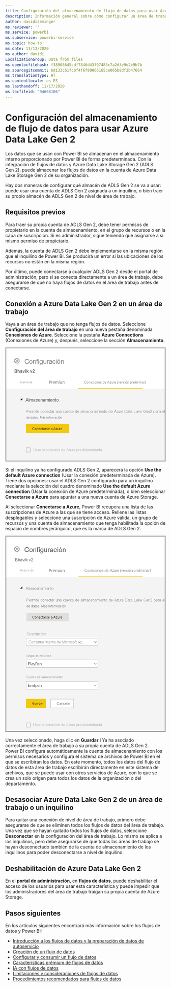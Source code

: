 ```yaml
---
title: Configuración del almacenamiento de flujo de datos para usar Azure Data Lake Gen 2
description: Información general sobre cómo configurar un área de trabajo o un inquilino con almacenamiento de Azure Data Lake Gen 2
author: davidiseminger
ms.reviewer: ''
ms.service: powerbi
ms.subservice: powerbi-service
ms.topic: how-to
ms.date: 11/13/2020
ms.author: davidi
LocalizationGroup: Data from files
ms.openlocfilehash: f38908645cdf7846d43f97485c7a2d3e9e2e9b7b
ms.sourcegitcommit: bd133cb1fcbf4f6f89066165ce065b8df2b47664
ms.translationtype: HT
ms.contentlocale: es-ES
ms.lasthandoff: 11/17/2020
ms.locfileid: "94668106"
---
```

# <a name="configuring-dataflow-storage-to-use-azure-data-lake-gen-2"></a>Configuración del almacenamiento de flujo de datos para usar Azure Data Lake Gen 2 

Los datos que se usan con Power BI se almacenan en el almacenamiento interno proporcionado por Power BI de forma predeterminada. Con la integración de flujos de datos y Azure Data Lake Storage Gen 2 (ADLS Gen 2), puede almacenar los flujos de datos en la cuenta de Azure Data Lake Storage Gen 2 de su organización.

Hay dos maneras de configurar qué almacén de ADLS Gen 2 se va a usar: puede usar una cuenta de ADLS Gen 2 asignada a un inquilino, o bien traer su propio almacén de ADLS Gen 2 de nivel de área de trabajo. 

## <a name="pre-requisites"></a>Requisitos previos

Para traer su propia cuenta de ADLS Gen 2, debe tener permisos de propietario en la cuenta de almacenamiento, en el grupo de recursos o en la capa de suscripción. Si es administrador, sigue teniendo que asignarse a sí mismo permiso de propietario. 

Además, la cuenta de ADLS Gen 2 debe implementarse en la misma región que el inquilino de Power BI. Se producirá un error si las ubicaciones de los recursos no están en la misma región.

Por último, puede conectarse a cualquier ADLS Gen 2 desde el portal de administración, pero si se conecta directamente a un área de trabajo, debe asegurarse de que no haya flujos de datos en el área de trabajo antes de conectarse.

## <a name="connecting-to-an-azure-data-lake-gen-2-at-a-workspace"></a>Conexión a Azure Data Lake Gen 2 en un área de trabajo
Vaya a un área de trabajo que no tenga flujos de datos. Seleccione **Configuración del área de trabajo** en una nueva pestaña denominada **Conexiones de Azure**. Seleccione la pestaña **Azure Connections** (Conexiones de Azure) y, después, seleccione la sección **Almacenamiento**.


![Conexión con Azure](media/dataflows-azure-data-lake-storage-integration/connect-to-azure.png)
 
Si el inquilino ya ha configurado ADLS Gen 2, aparecerá la opción **Use the default Azure connection** (Usar la conexión predeterminada de Azure). Tiene dos opciones: usar el ADLS Gen 2 configurado para un inquilino mediante la selección del cuadro denominado **Use the default Azure connection** (Usar la conexión de Azure predeterminada), o bien seleccionar **Conectarse a Azure** para apuntar a una nueva cuenta de Azure Storage. 

Al seleccionar **Conectarse a Azure**, Power BI recupera una lista de las suscripciones de Azure a las que se tiene acceso. Rellene las listas desplegables y seleccione una suscripción de Azure válida, un grupo de recursos y una cuenta de almacenamiento que tenga habilitada la opción de espacio de nombres jerárquico, que es la marca de ADLS Gen 2.

![detalles de la suscripción](media/dataflows-azure-data-lake-storage-integration/subscription-details-enter.png)
 
Una vez seleccionado, haga clic en **Guardar**.l Ya ha asociado correctamente el área de trabajo a su propia cuenta de ADLS Gen 2. Power BI configura automáticamente la cuenta de almacenamiento con los permisos necesarios y configura el sistema de archivos de Power BI en el que se escribirán los datos. En este momento, todos los datos del flujo de datos de esta área de trabajo escribirán directamente en este sistema de archivos, que se puede usar con otros servicios de Azure, con lo que se crea un solo origen para todos los datos de la organización o del departamento.

## <a name="detaching-azure-data-lake-gen-2-from-a-workspace-or-tenant"></a>Desasociar Azure Data Lake Gen 2 de un área de trabajo o un inquilino

Para quitar una conexión de nivel de área de trabajo, primero debe asegurarse de que se eliminen todos los flujos de datos del área de trabajo. Una vez que se hayan quitado todos los flujos de datos, seleccione **Desconectar** en la configuración del área de trabajo. Lo mismo se aplica a los inquilinos, pero debe asegurarse de que todas las áreas de trabajo se hayan desconectado también de la cuenta de almacenamiento de los inquilinos para poder desconectarse a nivel de inquilino.

## <a name="disabling-azure-data-lake-gen-2"></a>Deshabilitación de Azure Data Lake Gen 2

En el **portal de administración**, en **flujos de datos**, puede deshabilitar el acceso de los usuarios para usar esta característica y puede impedir que los administradores del área de trabajo traigan su propia cuenta de Azure Storage.

## <a name="next-steps"></a>Pasos siguientes
En los artículos siguientes encontrará más información sobre los flujos de datos y Power BI:

* [Introducción a los flujos de datos y la preparación de datos de autoservicio](dataflows-introduction-self-service.md)
* [Creación de un flujo de datos](dataflows-create.md)
* [Configurar y consumir un flujo de datos](dataflows-configure-consume.md)
* [Características prémium de flujos de datos](dataflows-premium-features.md)
* [IA con flujos de datos](dataflows-machine-learning-integration.md)
* [Limitaciones y consideraciones de flujos de datos](dataflows-features-limitations.md)
* [Procedimientos recomendados para flujos de datos](dataflows-best-practices.md)